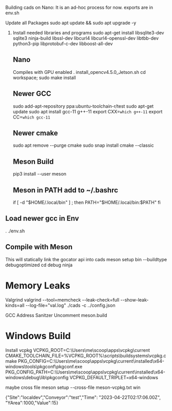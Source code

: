 Building cads on Nano:
It is an ad-hoc process for now.
exports are in env.sh

Update all Packages
sudo apt update && sudo apt upgrade -y


1) Install needed libraries and programs
	sudo apt-get install libsqlite3-dev sqlite3 ninja-build libssl-dev libcurl4 libcurl4-openssl-dev libtbb-dev python3-pip libprotobuf-c-dev libboost-all-dev

	## Nano ##
  	Compiles with GPU enabled
	. install_opencv4.5.0_Jetson.sh
	cd workspace; sudo make install

	## Newer GCC ##
	sudo add-apt-repository ppa:ubuntu-toolchain-r/test
	sudo apt-get update
	sudo apt install gcc-11 g++-11
	export CXX=`which g++-11`
	export CC=`which gcc-11`

	## Newer cmake ##
	sudo apt remove --purge cmake
	sudo snap install cmake --classic

	## Meson Build ##
	pip3 install --user meson
	
	## Meson in PATH add to ~/.bashrc ##
	if [ -d "$HOME/.local/bin" ] ; then
    		PATH="$HOME/.local/bin:$PATH"
	fi

  ## Load newer gcc in Env ##
  . ./env.sh	


  ## Compile with Meson ##
  This will statically link the gocator api into cads
  meson setup bin --buildtype debugoptimized
  cd debug
  ninja


# Memory Leaks
Valgrind
valgrind --tool=memcheck --leak-check=full --show-leak-kinds=all --log-file="val.log" ./cads -c ../config.json 

GCC Address Sanitzer
Uncomment meson.build

# Windows Build
Install vcpkg
VCPKG_ROOT=C:\Users\me\scoop\apps\vcpkg\current
CMAKE_TOOLCHAIN_FILE=%VCPKG_ROOT%\scripts\buildsystems\vcpkg.cmake
PKG_CONFIG=C:\Users\me\scoop\apps\vcpkg\current\installed\x64-windows\tools\pkgconf\pkgconf.exe
PKG_CONFIG_PATH=C:\Users\me\scoop\apps\vcpkg\current\installed\x64-windows\debug\lib\pkgconfig
VCPKG_DEFAULT_TRIPLET=x64-windows

maybe cross file
meson setup --cross-file meson-vcpkg.txt win

{"Site":"localdev","Conveyor":"test","Time": "2023-04-22T02:17:06.00Z", "YArea":1000,"Value":15}



